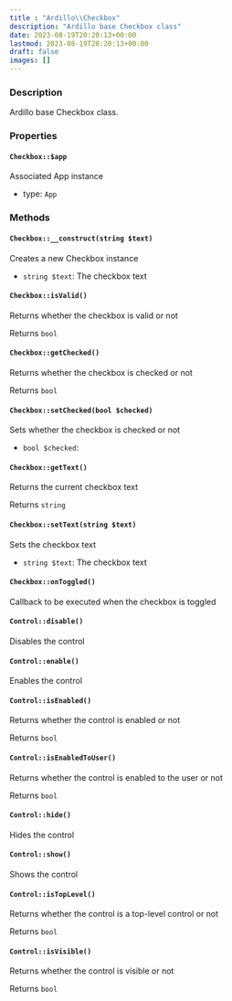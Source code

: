 ```yaml
---
title : "Ardillo\\Checkbox"
description: "Ardillo base Checkbox class"
date: 2023-08-19T20:20:13+00:00
lastmod: 2023-08-19T20:20:13+00:00
draft: false
images: []
---
```

### Description

Ardillo base Checkbox class.

### Properties

#### `Checkbox::$app`

Associated App instance

 * type: `App`



### Methods

#### `Checkbox::__construct(string $text)`

Creates a new Checkbox instance

 * `string $text`: The checkbox text


#### `Checkbox::isValid()`

Returns whether the checkbox is valid or not


Returns `bool`



#### `Checkbox::getChecked()`

Returns whether the checkbox is checked or not


Returns `bool`



#### `Checkbox::setChecked(bool $checked)`

Sets whether the checkbox is checked or not

 * `bool $checked`: 


#### `Checkbox::getText()`

Returns the current checkbox text


Returns `string`



#### `Checkbox::setText(string $text)`

Sets the checkbox text

 * `string $text`: The checkbox text


#### `Checkbox::onToggled()`

Callback to be executed when the checkbox is toggled



#### `Control::disable()`

Disables the control



#### `Control::enable()`

Enables the control



#### `Control::isEnabled()`

Returns whether the control is enabled or not


Returns `bool`



#### `Control::isEnabledToUser()`

Returns whether the control is enabled to the user or not


Returns `bool`



#### `Control::hide()`

Hides the control



#### `Control::show()`

Shows the control



#### `Control::isTopLevel()`

Returns whether the control is a top-level control or not


Returns `bool`



#### `Control::isVisible()`

Returns whether the control is visible or not


Returns `bool`



